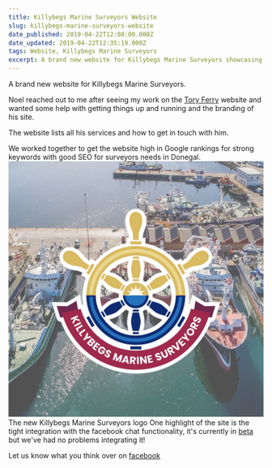 ```yaml
---
title: Killybegs Marine Surveyors Website
slug: killybegs-marine-surveyors-website
date_published: 2019-04-22T12:08:00.000Z
date_updated: 2019-04-22T12:35:19.000Z
tags: Website, Killybegs Marine Surveyors
excerpt: A brand new website for Killybegs Marine Surveyors showcasing his services available in Co. Donegal and Ireland
---
```


A brand new website for Killybegs Marine Surveyors.

Noel reached out to me after seeing my work on the [Tory Ferry](https://toryferry.com) website and wanted some help with getting things up and running and the branding of his site.

The website lists all his services and how to get in touch with him.

We worked together to get the website high in Google rankings for strong keywords with good SEO for surveyors needs in Donegal.
![](/images/2019/04/google_logo.jpg)The new Killybegs Marine Surveyors logo
One highlight of the site is the tight integration with the facebook chat functionality, it's currently in [beta](https://developers.facebook.com/docs/messenger-platform/discovery/customer-chat-plugin) but we've had no problems integrating it!

Let us know what you think over on [facebook](https://www.facebook.com/Killybegs-Marine-Surveyors-547406482360093/)
